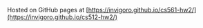 Hosted on GitHub pages at [https://invigoro.github.io/cs561-hw2/](https://invigoro.github.io/cs512-hw2/)
